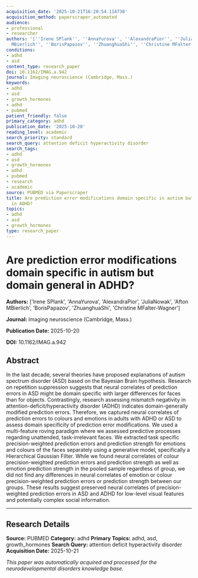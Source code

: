 ```yaml
---
acquisition_date: '2025-10-21T16:20:54.114730'
acquisition_method: paperscraper_automated
audience:
- professional
- researcher
authors: '[''Irene SPlank'', ''AnnaYurova'', ''AlexandraPior'', ''JuliaNowak'', ''Afton
  MBierlich'', ''BorisPapazov'', ''ZhuanghuaShi'', ''Christine MFalter-Wagner'']'
conditions:
- adhd
- asd
content_type: research_paper
doi: 10.1162/IMAG.a.942
journal: Imaging neuroscience (Cambridge, Mass.)
keywords:
- adhd
- asd
- growth_hormones
- adhd
- pubmed
patient_friendly: false
primary_category: adhd
publication_date: '2025-10-20'
reading_level: academic
search_priority: standard
search_query: attention deficit hyperactivity disorder
search_tags:
- adhd
- asd
- growth_hormones
- adhd
- pubmed
- research
- academic
source: PUBMED via Paperscraper
title: Are prediction error modifications domain specific in autism but domain general
  in ADHD?
topics:
- adhd
- asd
- growth_hormones
type: research_paper
---
```


# Are prediction error modifications domain specific in autism but domain general in ADHD?

**Authors:** ['Irene SPlank', 'AnnaYurova', 'AlexandraPior', 'JuliaNowak', 'Afton MBierlich', 'BorisPapazov', 'ZhuanghuaShi', 'Christine MFalter-Wagner']

**Journal:** Imaging neuroscience (Cambridge, Mass.)

**Publication Date:** 2025-10-20

**DOI:** 10.1162/IMAG.a.942

## Abstract

In the last decade, several theories have proposed explanations of autism spectrum disorder (ASD) based on the Bayesian Brain hypothesis. Research on repetition suppression suggests that neural correlates of prediction errors in ASD might be domain specific with larger differences for faces than for objects. Contrastingly, research assessing mismatch negativity in attention-deficit/hyperactivity disorder (ADHD) indicates domain-generally modified prediction errors. Therefore, we captured neural correlates of prediction errors to colours and emotions in adults with ADHD or ASD to assess domain specificity of prediction error modifications. We used a multi-feature roving paradigm where we assessed predictive processes regarding unattended, task-irrelevant faces. We extracted task specific precision-weighted prediction errors and prediction strength for emotions and colours of the faces separately using a generative model, specifically a Hierarchical Gaussian Filter. While we found neural correlates of colour precision-weighted prediction errors and prediction strength as well as emotion prediction strength in the pooled sample regardless of group, we did not find any differences in neural correlates of emotion or colour precision-weighted prediction errors or prediction strength between our groups. These results suggest preserved neural correlates of precision-weighted prediction errors in ASD and ADHD for low-level visual features and potentially complex social information.

---

## Research Details

**Source:** PUBMED
**Category:** adhd
**Primary Topics:** adhd, asd, growth_hormones
**Search Query:** attention deficit hyperactivity disorder
**Acquisition Date:** 2025-10-21

*This paper was automatically acquired and processed for the neurodevelopmental disorders knowledge base.*
